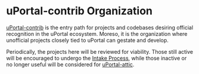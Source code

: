 # uPortal-contrib Organization
[uPortal-contrib](https://github.com/uPortal-contrib) is the entry path for projects and codebases desiring official recognition in the uPortal ecosystem.
Moreso, it is the organization where unofficial projects closely tied to uPortal can gestate and develop.

Periodically, the projects here will be reviewed for viability. Those still active will be encouraged to undergo the
[Intake Process](intake-process.md), while those inactive or no longer useful will be considered for
[uPortal-attic](https://github.com/uPortal-attic/).
